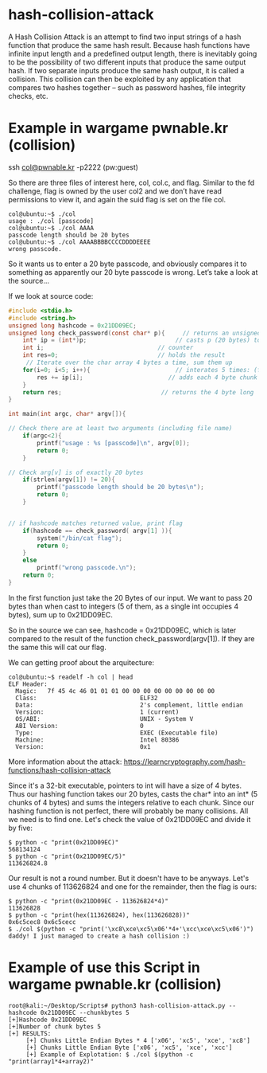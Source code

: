 # hash-collision-attack
A Hash Collision Attack is an attempt to find two input strings of a hash function that produce the same hash result. Because hash functions have infinite input length and a predefined output length, there is inevitably going to be the possibility of two different inputs that produce the same output hash. If two separate inputs produce the same hash output, it is called a collision. This collision can then be exploited by any application that compares two hashes together – such as password hashes, file integrity checks, etc.

# Example in wargame pwnable.kr (collision)

ssh col@pwnable.kr -p2222 (pw:guest)

So there are three files of interest here, col, col.c, and flag. Similar to the fd challenge, flag is owned by the user col2 and we don’t have read permissions to view it, and again the suid flag is set on the file col.
```
col@ubuntu:~$ ./col 
usage : ./col [passcode] 
col@ubuntu:~$ ./col AAAA 
passcode length should be 20 bytes 
col@ubuntu:~$ ./col AAAABBBBCCCCDDDDEEEE 
wrong passcode.
```
So it wants us to enter a 20 byte passcode, and obviously compares it to something as apparently our 20 byte passcode is wrong. Let’s take a look at the source…

If we look at source code:
```c
#include <stdio.h>
#include <string.h>
unsigned long hashcode = 0x21DD09EC;
unsigned long check_password(const char* p){     // returns an unsigned long (at least 4 bytes)
    int* ip = (int*)p;                         // casts p (20 bytes) to an integer pointer (4 bytes)
    int i;                                // counter
    int res=0;                            // holds the result
     // Iterate over the char array 4 bytes a time, sum them up
    for(i=0; i<5; i++){                        // interates 5 times: (five 4 byte chucks of the input)
        res += ip[i];                        // adds each 4 byte chunk to the last
    }
    return res;                            // returns the 4 byte long
}

int main(int argc, char* argv[]){

// Check there are at least two arguments (including file name)
    if(argc<2){
        printf("usage : %s [passcode]\n", argv[0]);
        return 0;
    }

// Check arg[v] is of exactly 20 bytes
    if(strlen(argv[1]) != 20){
        printf("passcode length should be 20 bytes\n");
        return 0;
    }


// if hashcode matches returned value, print flag
    if(hashcode == check_password( argv[1] )){
        system("/bin/cat flag");
        return 0;
    }
    else
        printf("wrong passcode.\n");
    return 0;
}

```
In the first function just take the 20 Bytes of our input. We want to pass 20 bytes than when cast to integers (5 of them, as a single int occupies 4 bytes), sum up to 0x21DD09EC.

So in the source we can see, hashcode = 0x21DD09EC, which is later compared to the result of the function check_password(argv[1]). If they are the same this will cat our flag.

We can getting proof about the arquitecture:
```
col@ubuntu:~$ readelf -h col | head
ELF Header:
  Magic:   7f 45 4c 46 01 01 01 00 00 00 00 00 00 00 00 00 
  Class:                             ELF32
  Data:                              2's complement, little endian
  Version:                           1 (current)
  OS/ABI:                            UNIX - System V
  ABI Version:                       0
  Type:                              EXEC (Executable file)
  Machine:                           Intel 80386
  Version:                           0x1

```
More information about the attack:
https://learncryptography.com/hash-functions/hash-collision-attack

Since it's a 32-bit executable, pointers to int will have a size of 4 bytes. Thus our hashing function takes our 20 bytes, casts the char* into an int* (5 chunks of 4 bytes) and sums the integers relative to each chunk. Since our hashing function is not perfect, there will probably be many collisions. All we need is to find one. Let's check the value of 0x21DD09EC and divide it by five:

```
$ python -c "print(0x21DD09EC)" 
568134124 
$ python -c "print(0x21DD09EC/5)" 
113626824.8
```

Our result is not a round number. But it doesn't have to be anyways. Let's use 4 chunks of 113626824 and one for the remainder, then the flag is ours:
```
$ python -c "print(0x21DD09EC - 113626824*4)" 
113626828 
$ python -c "print(hex(113626824), hex(113626828))" 
0x6c5cec8 0x6c5cecc 
$ ./col $(python -c "print('\xc8\xce\xc5\x06'*4+'\xcc\xce\xc5\x06')")
daddy! I just managed to create a hash collision :)
```
# Example of use this Script in wargame pwnable.kr (collision)
```
root@kali:~/Desktop/Scripts# python3 hash-collision-attack.py --hashcode 0x21DD09EC --chunkbytes 5
[+]Hashcode 0x21DD09EC
[+]Number of chunk bytes 5
[+] RESULTS:
     [+] Chunks Little Endian Bytes * 4 ['x06', 'xc5', 'xce', 'xc8']
     [+] Chunks Little Endian Byte ['x06', 'xc5', 'xce', 'xcc']
     [+] Example of Explotation: $ ./col $(python -c "print(array1*4+array2)"
```
